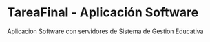 # TareaFinal - Aplicación Software
Aplicacion Software con servidores de Sistema de Gestion Educativa
